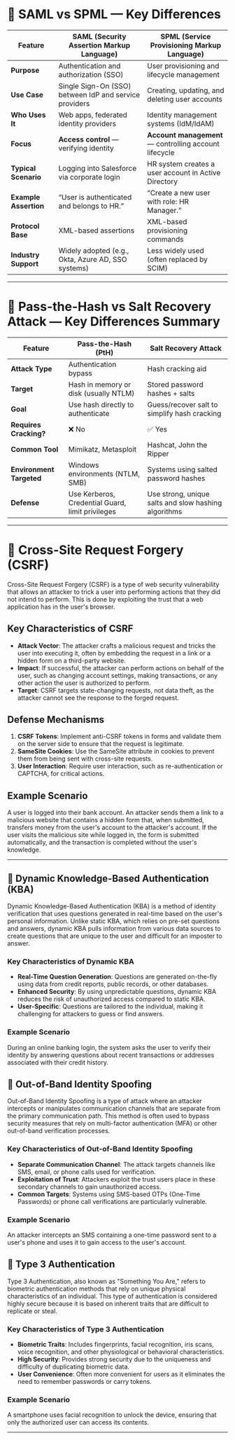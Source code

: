 # 🔐 SAML vs SPML — Key Differences

| Feature               | **SAML** (Security Assertion Markup Language)         | **SPML** (Service Provisioning Markup Language)           |
|-----------------------|--------------------------------------------------------|------------------------------------------------------------|
| **Purpose**           | Authentication and authorization (SSO)                 | User provisioning and lifecycle management                 |
| **Use Case**          | Single Sign-On (SSO) between IdP and service providers | Creating, updating, and deleting user accounts             |
| **Who Uses It**       | Web apps, federated identity providers                 | Identity management systems (IdM/IdAM)                     |
| **Focus**             | **Access control** — verifying identity                | **Account management** — controlling account lifecycle     |
| **Typical Scenario**  | Logging into Salesforce via corporate login            | HR system creates a user account in Active Directory       |
| **Example Assertion** | “User is authenticated and belongs to HR.”            | “Create a new user with role: HR Manager.”                 |
| **Protocol Base**     | XML-based assertions                                   | XML-based provisioning commands                            |
| **Industry Support**  | Widely adopted (e.g., Okta, Azure AD, SSO systems)     | Less widely used (often replaced by SCIM)                 |

---

# 🔐 Pass-the-Hash vs Salt Recovery Attack — Key Differences Summary

| Feature                  | **Pass-the-Hash (PtH)**                          | **Salt Recovery Attack**                              |
|--------------------------|--------------------------------------------------|--------------------------------------------------------|
| **Attack Type**          | Authentication bypass                           | Hash cracking aid                                     |
| **Target**               | Hash in memory or disk (usually NTLM)           | Stored password hashes + salts                        |
| **Goal**                 | Use hash directly to authenticate                | Guess/recover salt to simplify hash cracking          |
| **Requires Cracking?**   | ❌ No                                             | ✅ Yes                                                 |
| **Common Tool**          | Mimikatz, Metasploit                             | Hashcat, John the Ripper                              |
| **Environment Targeted** | Windows environments (NTLM, SMB)                 | Systems using salted password hashes                  |
| **Defense**              | Use Kerberos, Credential Guard, limit privileges| Use strong, unique salts and slow hashing algorithms  |

---

# 🔐 Cross-Site Request Forgery (CSRF)

Cross-Site Request Forgery (CSRF) is a type of web security vulnerability that allows an attacker to trick a user into performing actions that they did not intend to perform. This is done by exploiting the trust that a web application has in the user's browser.

## Key Characteristics of CSRF

- **Attack Vector**: The attacker crafts a malicious request and tricks the user into executing it, often by embedding the request in a link or a hidden form on a third-party website.
- **Impact**: If successful, the attacker can perform actions on behalf of the user, such as changing account settings, making transactions, or any other action the user is authorized to perform.
- **Target**: CSRF targets state-changing requests, not data theft, as the attacker cannot see the response to the forged request.

## Defense Mechanisms

1. **CSRF Tokens**: Implement anti-CSRF tokens in forms and validate them on the server side to ensure that the request is legitimate.
2. **SameSite Cookies**: Use the SameSite attribute in cookies to prevent them from being sent with cross-site requests.
3. **User Interaction**: Require user interaction, such as re-authentication or CAPTCHA, for critical actions.

## Example Scenario

A user is logged into their bank account. An attacker sends them a link to a malicious website that contains a hidden form that, when submitted, transfers money from the user's account to the attacker's account. If the user visits the malicious site while logged in, the form is submitted automatically, and the transaction is completed without the user's knowledge.

---


## 🔐 Dynamic Knowledge-Based Authentication (KBA)

Dynamic Knowledge-Based Authentication (KBA) is a method of identity verification that uses questions generated in real-time based on the user's personal information. Unlike static KBA, which relies on pre-set questions and answers, dynamic KBA pulls information from various data sources to create questions that are unique to the user and difficult for an imposter to answer.

### Key Characteristics of Dynamic KBA

- **Real-Time Question Generation**: Questions are generated on-the-fly using data from credit reports, public records, or other databases.
- **Enhanced Security**: By using unpredictable questions, dynamic KBA reduces the risk of unauthorized access compared to static KBA.
- **User-Specific**: Questions are tailored to the individual, making it challenging for attackers to guess or find answers.

### Example Scenario

During an online banking login, the system asks the user to verify their identity by answering questions about recent transactions or addresses associated with their credit history.




## 🔐 Out-of-Band Identity Spoofing

Out-of-Band Identity Spoofing is a type of attack where an attacker intercepts or manipulates communication channels that are separate from the primary communication path. This method is often used to bypass security measures that rely on multi-factor authentication (MFA) or other out-of-band verification processes.

### Key Characteristics of Out-of-Band Identity Spoofing

- **Separate Communication Channel**: The attack targets channels like SMS, email, or phone calls used for verification.
- **Exploitation of Trust**: Attackers exploit the trust users place in these secondary channels to gain unauthorized access.
- **Common Targets**: Systems using SMS-based OTPs (One-Time Passwords) or phone call verifications are particularly vulnerable.

### Example Scenario

An attacker intercepts an SMS containing a one-time password sent to a user's phone and uses it to gain access to the user's account.



## 🔐 Type 3 Authentication

Type 3 Authentication, also known as "Something You Are," refers to biometric authentication methods that rely on unique physical characteristics of an individual. This type of authentication is considered highly secure because it is based on inherent traits that are difficult to replicate or steal.

### Key Characteristics of Type 3 Authentication

- **Biometric Traits**: Includes fingerprints, facial recognition, iris scans, voice recognition, and other physiological or behavioral characteristics.
- **High Security**: Provides strong security due to the uniqueness and difficulty of duplicating biometric data.
- **User Convenience**: Often more convenient for users as it eliminates the need to remember passwords or carry tokens.

### Example Scenario

A smartphone uses facial recognition to unlock the device, ensuring that only the authorized user can access its contents.


---

